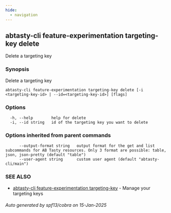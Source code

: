 ```yaml
---
hide:
  - navigation
---
```

## abtasty-cli feature-experimentation targeting-key delete

Delete a targeting key

### Synopsis

Delete a targeting key

```
abtasty-cli feature-experimentation targeting-key delete [-i <targeting-key-id> | --id=<targeting-key-id>] [flags]
```

### Options

```
  -h, --help        help for delete
  -i, --id string   id of the targeting key you want to delete
```

### Options inherited from parent commands

```
      --output-format string   output format for the get and list subcommands for AB Tasty resources. Only 3 format are possible: table, json, json-pretty (default "table")
      --user-agent string      custom user agent (default "abtasty-cli/main")
```

### SEE ALSO

* [abtasty-cli feature-experimentation targeting-key](abtasty-cli_feature-experimentation_targeting-key.md)	 - Manage your targeting keys

###### Auto generated by spf13/cobra on 15-Jan-2025
